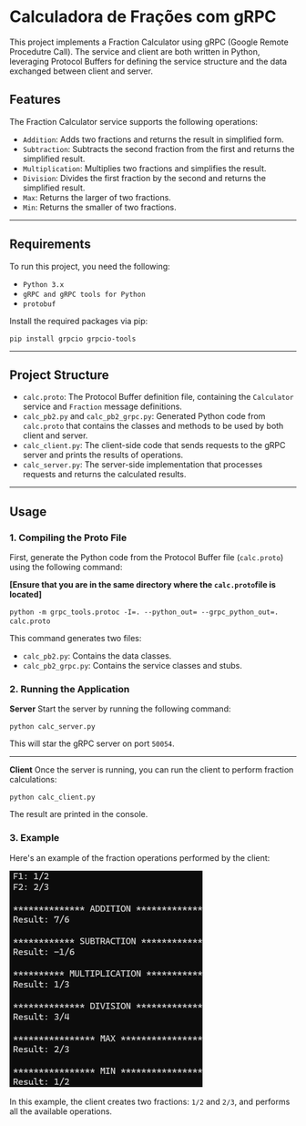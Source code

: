 # Calculadora de Frações com gRPC

This project implements a Fraction Calculator using gRPC (Google Remote Procedutre Call). The service and client are both written in Python, leveraging Protocol Buffers for defining the service structure and the data exchanged between client and server.

## Features

The Fraction Calculator service supports the following operations:

- `Addition`: Adds two fractions and returns the result in simplified form.
- `Subtraction`: Subtracts the second fraction from the first and returns the simplified result.
- `Multiplication`: Multiplies two fractions and simplifies the result.
- `Division`: Divides the first fraction by the second and returns the simplified result. 
- `Max`: Returns the larger of two fractions.
- `Min`: Returns the smaller of two fractions.

---

## Requirements
To run this project, you need the following:
- `Python 3.x`
- `gRPC and gRPC tools for Python`
- `protobuf`
  
Install the required packages via pip:
```
pip install grpcio grpcio-tools
```
---

## Project Structure
- `calc.proto`: The Protocol Buffer definition file, containing the `Calculator` service and `Fraction` message definitions.
- `calc_pb2.py` and `calc_pb2_grpc.py`: Generated Python code from `calc.proto` that contains the classes and methods to be used by both client and server.
- `calc_client.py`: The client-side code that sends requests to the gRPC server and prints the results of operations.
- `calc_server.py`: The server-side implementation that processes requests and returns the calculated results.

---

## Usage

### 1. Compiling the Proto File
First, generate the Python code from the Protocol Buffer file (`calc.proto`) using the following command:

**[Ensure that you are in the same directory where the `calc.proto`file is located]**

```
python -m grpc_tools.protoc -I=. --python_out= --grpc_python_out=. calc.proto
```

This command generates two files:
- `calc_pb2.py`: Contains the data classes.
- `calc_pb2_grpc.py`: Contains the service classes and stubs.

### 2. Running the Application
**Server**
Start the server by running the following command:
```
python calc_server.py
```
This will star the gRPC server on port `50054`.

---

**Client**
Once the server is running, you can run the client to perform fraction calculations:
```
python calc_client.py
```

The result are printed in the console.

### 3. Example
Here's an example of the fraction operations performed by the client:

<img src="https://github.com/lihviaa/comp_distribuida/blob/main/assets/execucao_calc_grmp.png">

In this example, the client creates two fractions: `1/2` and `2/3`, and performs all the available operations.
